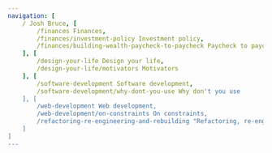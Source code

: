```yaml
---
navigation: [
	/ Josh Bruce, [
		/finances Finances,
		/finances/investment-policy Investment policy,
		/finances/building-wealth-paycheck-to-paycheck Paycheck to paycheck
	], [
		/design-your-life Design your life,
		/design-your-life/motivators Motivators
	], [
	    /software-development Software development,
	    /software-development/why-dont-you-use Why don't you use
	], [
		/web-development Web development,
		/web-development/on-constraints On constraints,
		/refactoring-re-engineering-and-rebuilding "Refactoring, re-engineering, and rebuilding"
	]
]
---
```

